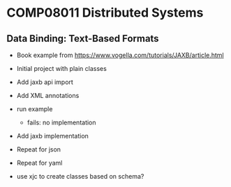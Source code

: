 # COMP08011 Distributed Systems
## Data Binding: Text-Based Formats
- Book example from https://www.vogella.com/tutorials/JAXB/article.html

- Initial project with plain classes
- Add jaxb api import
- Add XML annotations
- run example
    - fails: no implementation
- Add jaxb implementation

- Repeat for json
- Repeat for yaml
- use xjc to create classes based on schema?